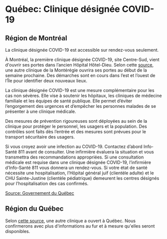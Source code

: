 # Québec: Clinique désignée COVID-19

## Région de Montréal

La clinique désignée COVID-19 est accessible sur rendez-vous seulement.

À Montréal, la première clinique désignée COVID-19, site Centre-Sud, vient d'ouvrir ses portes dans l’ancien Hôpital Hôtel-Dieu. Selon cette [source](https://globalnews.ca/news/6654510/quebec-coronavirus-clinics-how-they-work/), une autre clinique de la Montérégie ouvrira ses portes au début de la semaine prochaine. Des démarches sont en cours dans l’est et l’ouest de l’Île pour identifier deux nouveaux lieux.

La clinique désignée COVID-19 est une mesure complémentaire pour les cas non sévères. Elle vise à soutenir les hôpitaux, les cliniques de médecine familiale et les équipes de santé publique. Elle permet d’éviter l’engorgement des urgences et d’empêcher les personnes malades de se présenter à une clinique médicale.

Des mesures de prévention rigoureuses sont déployées au sein de la clinique pour protéger le personnel, les usagers et la population. Des contrôles sont faits dès l’entrée et des mesures sont prévues pour le transport sécuritaire des usagers.

Si vous croyez avoir une infection au COVID-19. Contactez d’abord Info-Santé 811 avant de consulter. Une infirmière évaluera la situation et vous transmettra des recommandations appropriées. Si une consultation médicale est requise dans une clinique désignée COVID-19, l’infirmière d’Info-Santé 811 vous donnera un rendez-vous. Si votre état de santé nécessite une hospitalisation, l’Hôpital général juif (clientèle adulte) et le CHU Sainte-Justine (clientèle pédiatrique) demeurent les centres désignés pour l’hospitalisation des cas confirmés.

[Source: Governement du Québec](https://santemontreal.qc.ca/en/public/coronavirus-covid-19/#c35268)

## Région du Québec

Selon [cette source](https://globalnews.ca/news/6654510/quebec-coronavirus-clinics-how-they-work/), une autre clinique a ouvert à Québec. Nous confirmerons avec plus d'informations au fur et à mesure qu'elles seront disponibles.

